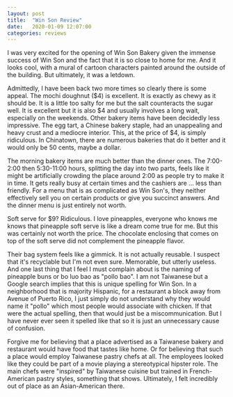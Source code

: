 ```yaml
---
layout: post
title:  "Win Son Review"
date:   2020-01-09 12:07:00
categories: reviews
---
```


I was very excited for the opening of Win Son Bakery given the immense success of Win Son and the fact that
it is so close to home for me. And it looks cool, with a mural of cartoon characters painted around the outside of the building. But ultimately, it was a letdown.

Admittedly, I have been back two more times so clearly there is some appeal. The mochi doughnut ($4) is excellent. It is exactly as chewy as it should be. It is a little too salty for me but the salt counteracts the sugar well. It is excellent but it is also $4 and usually involves a long wait, especially on the weekends. Other bakery items have been decidedly less impressive. The egg tart, a Chinese bakery staple, had an unappealing and heavy crust and a mediocre interior. This, at the price of $4, is simply ridiculous. In Chinatown, there are numerous bakeries that do it better and it would only be 50 cents, maybe a dollar.

The morning bakery items are much better than the dinner ones. The 7:00-2:00 then 5:30-11:00 hours, splitting the day into two parts, feels like it might be artificially crowding the place around 2:00 as people try to make it in time. It gets really busy at certain times and the cashiers are ... less than friendly. For a menu that is as complicated as Win Son's, they neither effectively sell you on certain products or give you succinct answers. And the dinner menu is just entirely not worth.

Soft serve for $9? Ridiculous. I love pineapples, everyone who knows me knows that pineapple soft serve is like a dream come true for me. But this was certainly not worth the price. The chocolate enclosing that comes on top of the soft serve did not complement the pineapple flavor.

Their bag system feels like a gimmick. It is not actually reusable. I suspect that it's recyclable but I'm not even sure. Memorable, but utterly useless. And one last thing that I feel I must complain about is the naming of pineapple buns or bo luo bao as "pollo bao". I am not Taiwanese but a Google search implies that this is unique spelling for Win Son. In a neighborhood that is majority Hispanic, for a restaurant a block away from Avenue of Puerto Rico, I just simply do not understand why they would name it "pollo" which most people would associate with chicken. If that were the actual spelling, then that would just be a miscommunication. But I have never ever seen it spelled like that so it is just an unnecessary cause of confusion.

Forgive me for believing that a place advertised as a Taiwanese bakery and restaurant would have food that tastes like home. Or for believing that such a place would employ Taiwanese pastry chefs at all. The employees looked like they could be part of a movie playing a stereotypical hipster role. The main chefs were "inspired" by Taiwanese cuisine but trained in French-American pastry styles, something that shows. Ultimately, I felt incredibly out of place as an Asian-American there.
